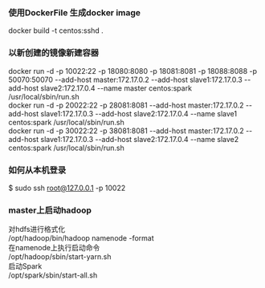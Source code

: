 ### 使用DockerFile 生成docker image
docker build -t centos:sshd . <br/>

### 以新创建的镜像新建容器
docker run -d -p 10022:22 -p 18080:8080 -p 18081:8081 -p 18088:8088 -p 50070:50070 --add-host master:172.17.0.2 --add-host slave1:172.17.0.3 --add-host slave2:172.17.0.4 --name master centos:spark /usr/local/sbin/run.sh<br/>
docker run -d -p 20022:22 -p 28081:8081 --add-host master:172.17.0.2 --add-host slave1:172.17.0.3 --add-host slave2:172.17.0.4 --name slave1 centos:spark /usr/local/sbin/run.sh<br/>
docker run -d -p 30022:22 -p 38081:8081 --add-host master:172.17.0.2 --add-host slave1:172.17.0.3 --add-host slave2:172.17.0.4 --name slave2 centos:spark /usr/local/sbin/run.sh<br/>

### 如何从本机登录
$ sudo ssh root@127.0.0.1 -p 10022<br/>

### master上启动hadoop 
对hdfs进行格式化<br/>
/opt/hadoop/bin/hadoop namenode -format<br/>
在namenode上执行启动命令<br/>
/opt/hadoop/sbin/start-yarn.sh<br/>
启动Spark<br/>
/opt/spark/sbin/start-all.sh<br/>